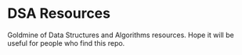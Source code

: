 ﻿# DSA Resources 

Goldmine of Data Structures and Algorithms resources. Hope it will be useful for people who find this repo.
